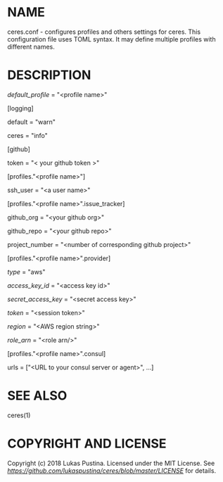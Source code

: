 # NAME

ceres.conf - configures profiles and others settings for ceres. This configuration file uses TOML syntax. It may define multiple profiles with different names.

# DESCRIPTION

*default_profile* = "\<profile name\>"

[logging]

default = "warn"

ceres = "info"

[github]

token = "\< your github token \>"

[profiles."\<profile name\>"]

ssh_user = "\<a user name\>"

[profiles."\<profile name\>".issue_tracker]

github_org = "\<your github org\>"

github_repo = "\<your github repo\>"

project_number = "\<number of corresponding github project\>"

[profiles."\<profile name\>".provider]

*type* = "aws"

*access_key_id* = "\<access key id\>"

*secret_access_key* = "\<secret access key\>"

*token* = "\<session token\>"

*region* = "\<AWS region string\>"

*role_arn* = "\<role arn/>"

[profiles."\<profile name\>".consul]

urls = ["\<URL to your consul server or agent\>", ...]



# SEE ALSO
  ceres(1)

# COPYRIGHT AND LICENSE

Copyright (c) 2018 Lukas Pustina. Licensed under the MIT License. See *https://github.com/lukaspustina/ceres/blob/master/LICENSE* for details.


